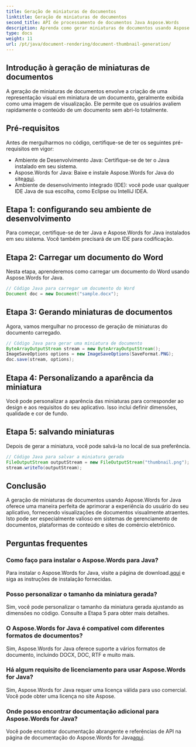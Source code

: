 ```yaml
---
title: Geração de miniaturas de documentos
linktitle: Geração de miniaturas de documentos
second_title: API de processamento de documentos Java Aspose.Words
description: Aprenda como gerar miniaturas de documentos usando Aspose.Words for Java. Aprimore as experiências do usuário com visualizações visuais.
type: docs
weight: 11
url: /pt/java/document-rendering/document-thumbnail-generation/
---
```


## Introdução à geração de miniaturas de documentos

A geração de miniaturas de documentos envolve a criação de uma representação visual em miniatura de um documento, geralmente exibida como uma imagem de visualização. Ele permite que os usuários avaliem rapidamente o conteúdo de um documento sem abri-lo totalmente.

## Pré-requisitos

Antes de mergulharmos no código, certifique-se de ter os seguintes pré-requisitos em vigor:

- Ambiente de Desenvolvimento Java: Certifique-se de ter o Java instalado em seu sistema.
-  Aspose.Words for Java: Baixe e instale Aspose.Words for Java do site[aqui](https://releases.aspose.com/words/java/).
- Ambiente de desenvolvimento integrado (IDE): você pode usar qualquer IDE Java de sua escolha, como Eclipse ou IntelliJ IDEA.

## Etapa 1: configurando seu ambiente de desenvolvimento

Para começar, certifique-se de ter Java e Aspose.Words for Java instalados em seu sistema. Você também precisará de um IDE para codificação.

## Etapa 2: Carregar um documento do Word

Nesta etapa, aprenderemos como carregar um documento do Word usando Aspose.Words for Java.

```java
// Código Java para carregar um documento do Word
Document doc = new Document("sample.docx");
```

## Etapa 3: Gerando miniaturas de documentos

Agora, vamos mergulhar no processo de geração de miniaturas do documento carregado.

```java
// Código Java para gerar uma miniatura de documento
ByteArrayOutputStream stream = new ByteArrayOutputStream();
ImageSaveOptions options = new ImageSaveOptions(SaveFormat.PNG);
doc.save(stream, options);
```

## Etapa 4: Personalizando a aparência da miniatura

Você pode personalizar a aparência das miniaturas para corresponder ao design e aos requisitos do seu aplicativo. Isso inclui definir dimensões, qualidade e cor de fundo.

## Etapa 5: salvando miniaturas

Depois de gerar a miniatura, você pode salvá-la no local de sua preferência.

```java
// Código Java para salvar a miniatura gerada
FileOutputStream outputStream = new FileOutputStream("thumbnail.png");
stream.writeTo(outputStream);
```

## Conclusão

A geração de miniaturas de documentos usando Aspose.Words for Java oferece uma maneira perfeita de aprimorar a experiência do usuário do seu aplicativo, fornecendo visualizações de documentos visualmente atraentes. Isto pode ser especialmente valioso em sistemas de gerenciamento de documentos, plataformas de conteúdo e sites de comércio eletrônico.

## Perguntas frequentes

### Como faço para instalar o Aspose.Words para Java?

 Para instalar o Aspose.Words for Java, visite a página de download.[aqui](https://releases.aspose.com/words/java/) e siga as instruções de instalação fornecidas.

### Posso personalizar o tamanho da miniatura gerada?

Sim, você pode personalizar o tamanho da miniatura gerada ajustando as dimensões no código. Consulte a Etapa 5 para obter mais detalhes.

### O Aspose.Words for Java é compatível com diferentes formatos de documentos?

Sim, Aspose.Words for Java oferece suporte a vários formatos de documento, incluindo DOCX, DOC, RTF e muito mais.

### Há algum requisito de licenciamento para usar Aspose.Words for Java?

Sim, Aspose.Words for Java requer uma licença válida para uso comercial. Você pode obter uma licença no site Aspose.

### Onde posso encontrar documentação adicional para Aspose.Words for Java?

 Você pode encontrar documentação abrangente e referências de API na página de documentação do Aspose.Words for Java[aqui](https://reference.aspose.com/words/java/).